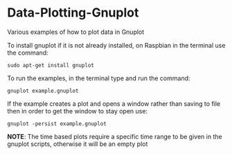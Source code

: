 Data-Plotting-Gnuplot
=====================

Various examples of how to plot data in Gnuplot


To install gnuplot if it is not already installed, on Raspbian in the terminal use the command:

`sudo apt-get install gnuplot`

To run the examples, in the terminal type and run the command:

`gnuplot example.gnuplot`

If the example creates a plot and opens a window rather than saving to file then in order to get the window to stay open use:

`gnuplot -persist example.gnuplot`

__NOTE__: The time based plots require a specific time range to be given in the gnuplot scripts, otherwise it will be an empty plot

